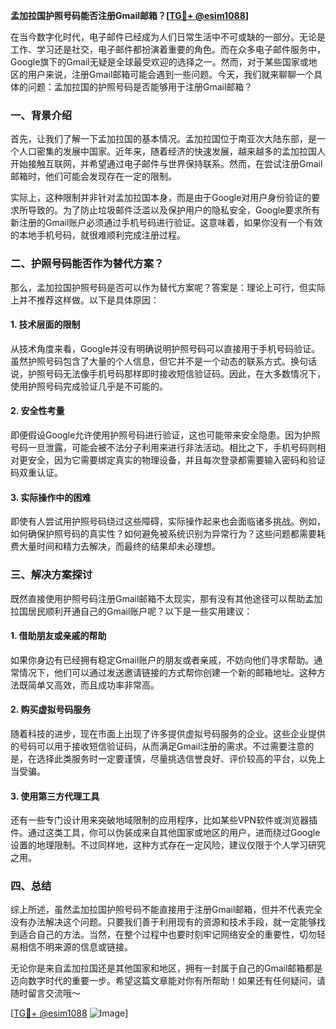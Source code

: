 **孟加拉国护照号码能否注册Gmail邮箱？[[TG💪+ @esim1088](https://t.me/s/esim1088)]**

在当今数字化时代，电子邮件已经成为人们日常生活中不可或缺的一部分。无论是工作、学习还是社交，电子邮件都扮演着重要的角色。而在众多电子邮件服务中，Google旗下的Gmail无疑是全球最受欢迎的选择之一。然而，对于某些国家或地区的用户来说，注册Gmail邮箱可能会遇到一些问题。今天，我们就来聊聊一个具体的问题：孟加拉国的护照号码是否能够用于注册Gmail邮箱？

### 一、背景介绍

首先，让我们了解一下孟加拉国的基本情况。孟加拉国位于南亚次大陆东部，是一个人口密集的发展中国家。近年来，随着经济的快速发展，越来越多的孟加拉国人开始接触互联网，并希望通过电子邮件与世界保持联系。然而，在尝试注册Gmail邮箱时，他们可能会发现存在一定的限制。

实际上，这种限制并非针对孟加拉国本身，而是由于Google对用户身份验证的要求所导致的。为了防止垃圾邮件泛滥以及保护用户的隐私安全，Google要求所有新注册的Gmail账户必须通过手机号码进行验证。这意味着，如果你没有一个有效的本地手机号码，就很难顺利完成注册过程。

### 二、护照号码能否作为替代方案？

那么，孟加拉国护照号码是否可以作为替代方案呢？答案是：理论上可行，但实际上并不推荐这样做。以下是具体原因：

#### 1. 技术层面的限制
从技术角度来看，Google并没有明确说明护照号码可以直接用于手机号码验证。虽然护照号码包含了大量的个人信息，但它并不是一个动态的联系方式。换句话说，护照号码无法像手机号码那样即时接收短信验证码。因此，在大多数情况下，使用护照号码完成验证几乎是不可能的。

#### 2. 安全性考量
即便假设Google允许使用护照号码进行验证，这也可能带来安全隐患。因为护照号码一旦泄露，可能会被不法分子利用来进行非法活动。相比之下，手机号码则相对更安全，因为它需要绑定真实的物理设备，并且每次登录都需要输入密码和验证码双重认证。

#### 3. 实际操作中的困难
即使有人尝试用护照号码绕过这些障碍，实际操作起来也会面临诸多挑战。例如，如何确保护照号码的真实性？如何避免被系统识别为异常行为？这些问题都需要耗费大量时间和精力去解决，而最终的结果却未必理想。

### 三、解决方案探讨

既然直接使用护照号码注册Gmail邮箱不太现实，那有没有其他途径可以帮助孟加拉国居民顺利开通自己的Gmail账户呢？以下是一些实用建议：

#### 1. 借助朋友或亲戚的帮助
如果你身边有已经拥有稳定Gmail账户的朋友或者亲戚，不妨向他们寻求帮助。通常情况下，他们可以通过发送邀请链接的方式帮你创建一个新的邮箱地址。这种方法既简单又高效，而且成功率非常高。

#### 2. 购买虚拟号码服务
随着科技的进步，现在市面上出现了许多提供虚拟号码服务的企业。这些企业提供的号码可以用于接收短信验证码，从而满足Gmail注册的需求。不过需要注意的是，在选择此类服务时一定要谨慎，尽量挑选信誉良好、评价较高的平台，以免上当受骗。

#### 3. 使用第三方代理工具
还有一些专门设计用来突破地域限制的应用程序，比如某些VPN软件或浏览器插件。通过这类工具，你可以伪装成来自其他国家或地区的用户，进而绕过Google设置的地理限制。不过同样地，这种方式存在一定风险，建议仅限于个人学习研究之用。

### 四、总结

综上所述，虽然孟加拉国护照号码不能直接用于注册Gmail邮箱，但并不代表完全没有办法解决这个问题。只要我们善于利用现有的资源和技术手段，就一定能够找到适合自己的方法。当然，在整个过程中也要时刻牢记网络安全的重要性，切勿轻易相信不明来源的信息或链接。

无论你是来自孟加拉国还是其他国家和地区，拥有一封属于自己的Gmail邮箱都是迈向数字时代的重要一步。希望这篇文章能对你有所帮助！如果还有任何疑问，请随时留言交流哦～

[[TG💪+ @esim1088](https://t.me/s/esim1088) ![Image](https://i.postimg.cc/4NQfJmqS/Snipaste-2025-05-13-00-14-12.png)]